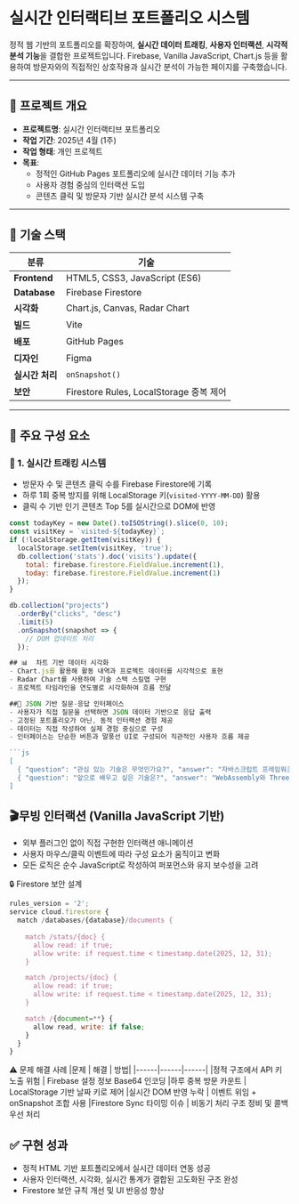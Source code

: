# 실시간 인터랙티브 포트폴리오 시스템

정적 웹 기반의 포트폴리오를 확장하여, **실시간 데이터 트래킹**, **사용자 인터랙션**, **시각적 분석 기능**을 결합한 프로젝트입니다. Firebase, Vanilla JavaScript, Chart.js 등을 활용하여 방문자와의 직접적인 상호작용과 실시간 분석이 가능한 페이지를 구축했습니다.

---

## 📌 프로젝트 개요

- **프로젝트명**: 실시간 인터랙티브 포트폴리오
- **작업 기간**: 2025년 4월 (1주)
- **작업 형태**: 개인 프로젝트
- **목표**:
  - 정적인 GitHub Pages 포트폴리오에 실시간 데이터 기능 추가
  - 사용자 경험 중심의 인터랙션 도입
  - 콘텐츠 클릭 및 방문자 기반 실시간 분석 시스템 구축

---

## 🧰 기술 스택

| 분류 | 기술 |
|------|------|
| **Frontend** | HTML5, CSS3, JavaScript (ES6) |
| **Database** | Firebase Firestore |
| **시각화** | Chart.js, Canvas, Radar Chart |
| **빌드** | Vite |
| **배포** | GitHub Pages |
| **디자인** | Figma |
| **실시간 처리** | `onSnapshot()` |
| **보안** | Firestore Rules, LocalStorage 중복 제어 |

---

## 🧱 주요 구성 요소

### 🔄 1. 실시간 트래킹 시스템

- 방문자 수 및 콘텐츠 클릭 수를 Firebase Firestore에 기록
- 하루 1회 중복 방지를 위해 LocalStorage 키(`visited-YYYY-MM-DD`) 활용
- 클릭 수 기반 인기 콘텐츠 Top 5를 실시간으로 DOM에 반영

```js
const todayKey = new Date().toISOString().slice(0, 10);
const visitKey = `visited-${todayKey}`;
if (!localStorage.getItem(visitKey)) {
  localStorage.setItem(visitKey, 'true');
  db.collection('stats').doc('visits').update({
    total: firebase.firestore.FieldValue.increment(1),
    today: firebase.firestore.FieldValue.increment(1)
  });
}

db.collection("projects")
  .orderBy("clicks", "desc")
  .limit(5)
  .onSnapshot(snapshot => {
    // DOM 업데이트 처리
  });

## 📊  차트 기반 데이터 시각화
- Chart.js를 활용해 활동 내역과 프로젝트 데이터를 시각적으로 표현
- Radar Chart를 사용하여 기술 스택 스킬맵 구현
- 프로젝트 타임라인을 연도별로 시각화하여 흐름 전달

##🤖 JSON 기반 질문-응답 인터페이스
- 사용자가 직접 질문을 선택하면 JSON 데이터 기반으로 응답 출력
- 고정된 포트폴리오가 아닌, 동적 인터랙션 경험 제공
- 데이터는 직접 작성하여 실제 경험 중심으로 구성
- 인터페이스는 단순한 버튼과 말풍선 UI로 구성되어 직관적인 사용자 흐름 제공

```js
[
  { "question": "관심 있는 기술은 무엇인가요?", "answer": "자바스크립트 프레임워크 및 인터랙션 설계에 관심이 많습니다." },
  { "question": "앞으로 배우고 싶은 기술은?", "answer": "WebAssembly와 Three.js에 관심이 있습니다." }
]
```

## 🎬무빙 인터랙션 (Vanilla JavaScript 기반)
- 외부 플러그인 없이 직접 구현한 인터랙션 애니메이션
- 사용자 마우스/클릭 이벤트에 따라 구성 요소가 움직이고 변화
- 모든 로직은 순수 JavaScript로 작성하여 퍼포먼스와 유지 보수성을 고려

🔒 Firestore 보안 설계
```js
rules_version = '2';
service cloud.firestore {
  match /databases/{database}/documents {
    
    match /stats/{doc} {
      allow read: if true;
      allow write: if request.time < timestamp.date(2025, 12, 31);
    }

    match /projects/{doc} {
      allow read: if true;
      allow write: if request.time < timestamp.date(2025, 12, 31);
    }

    match /{document=**} {
      allow read, write: if false;
    }
  }
}

```


⚠️ 문제 해결 사례
|문제 |	해결 | 방법|
|------|------|------|
|정적 구조에서 API 키 노출 위험	| Firebase 설정 정보 Base64 인코딩
|하루 중복 방문 카운트	| LocalStorage 기반 날짜 키로 제어
|실시간 DOM 반영 누락	 | 이벤트 위임 + onSnapshot 조합 사용
|Firestore Sync 타이밍 이슈	| 비동기 처리 구조 정비 및 콜백 우선 처리


## ✅ 구현 성과
- 정적 HTML 기반 포트폴리오에서 실시간 데이터 연동 성공
- 사용자 인터랙션, 시각화, 실시간 통계가 결합된 고도화된 구조 완성
- Firestore 보안 규칙 개선 및 UI 반응성 향상

